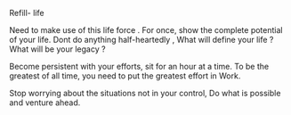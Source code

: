 Refill- life

Need to make use of this life force .
For once, show the complete potential of your life. Dont do anything half-heartedly , 
What will define your life ? 
What will be your legacy ? 

Become persistent with your efforts, sit for an hour at a time. 
To be the greatest of all time,  you need to put the greatest effort in Work.  

Stop worrying about the situations not in your control, Do what is possible and venture ahead. 
